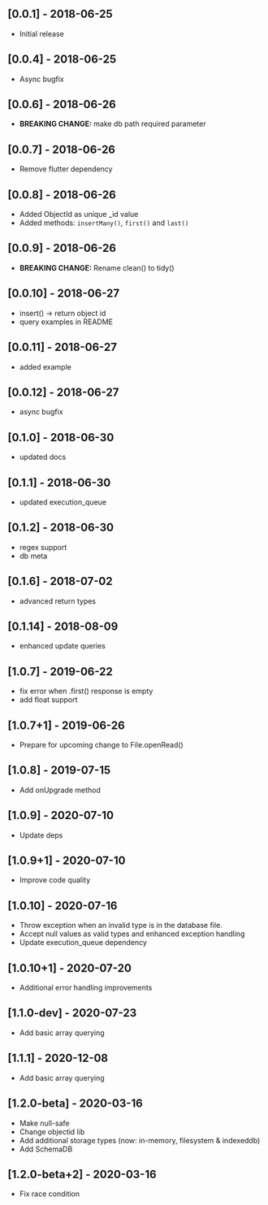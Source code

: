 ## [0.0.1] - 2018-06-25
* Initial release


## [0.0.4] - 2018-06-25
* Async bugfix


## [0.0.6] - 2018-06-26
* __BREAKING CHANGE:__ make db path required parameter


## [0.0.7] - 2018-06-26
* Remove flutter dependency


## [0.0.8] - 2018-06-26
* Added ObjectId as unique _id value
* Added methods: `insertMany()`, `first()` and `last()`


## [0.0.9] - 2018-06-26
* __BREAKING CHANGE:__ Rename clean() to tidy()


## [0.0.10] - 2018-06-27
* insert() -> return object id
* query examples in README


## [0.0.11] - 2018-06-27
* added example


## [0.0.12] - 2018-06-27
* async bugfix

## [0.1.0] - 2018-06-30
* updated docs

## [0.1.1] - 2018-06-30
* updated execution_queue

## [0.1.2] - 2018-06-30
* regex support
* db meta

## [0.1.6] - 2018-07-02
* advanced return types

## [0.1.14] - 2018-08-09
* enhanced update queries

## [1.0.7] - 2019-06-22
* fix error when .first() response is empty
* add float support

## [1.0.7+1] - 2019-06-26
* Prepare for upcoming change to File.openRead()

## [1.0.8] - 2019-07-15
* Add onUpgrade method

## [1.0.9] - 2020-07-10
* Update deps

## [1.0.9+1] - 2020-07-10
* Improve code quality

## [1.0.10] - 2020-07-16
* Throw exception when an invalid type is in the database file.
* Accept null values as valid types and enhanced exception handling
* Update execution_queue dependency

## [1.0.10+1] - 2020-07-20
* Additional error handling improvements

## [1.1.0-dev] - 2020-07-23
* Add basic array querying

## [1.1.1] - 2020-12-08
* Add basic array querying

## [1.2.0-beta] - 2020-03-16
* Make null-safe
* Change objectid lib
* Add additional storage types (now: in-memory, filesystem & indexeddb)
* Add SchemaDB

## [1.2.0-beta+2] - 2020-03-16
* Fix race condition
